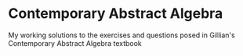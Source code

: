 # Contemporary Abstract Algebra

My working solutions to the exercises and questions posed in Gillian's Contemporary Abstract Algebra textbook

